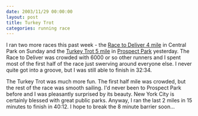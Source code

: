 ```yaml
---
date: 2003/11/29 00:00:00
layout: post
title: Turkey Trot
categories: running race
---
```


I ran two more races this past week - the [Race to Deliver 4 mile](http://web2.nyrrc.org/cgi-bin/start.cgi/aes-programs/results/startup.html?result.id=a31123&amp;result.year=2003) in Central Park on Sunday and the [Turkey Trot 5 mile](http://pptc.org/gallery/2003_pptc_turkey_trot/2003_turkey_trot_gallery_01.php) in [Prospect Park](http://www.prospectpark.org/index.cfm) yesterday. The Race to Deliver was crowded with 6000 or so other runners and I spent most of the first half of the race just swerving around everyone else. I never quite got into a groove, but I was still able to finish in 32:34.

The Turkey Trot was much more fun. The first half mile was crowded, but the rest of the race was smooth sailing. I'd never been to Prospect Park before and I was pleasantly surprised by its beauty. New York City is certainly blessed with great public parks. Anyway, I ran the last 2 miles in 15 minutes to finish in 40:12. I hope to break the 8 minute barrier soon...
